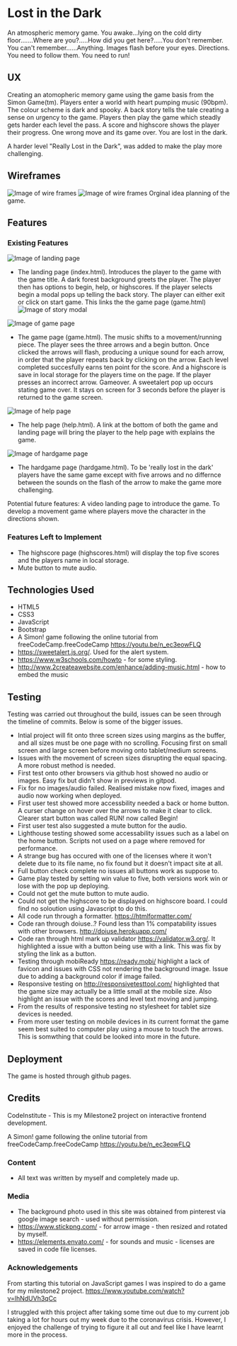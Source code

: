 # Lost in the Dark

An atmospheric memory game. 
You awake...lying on the cold dirty floor.......Where are you?.....How did you get here?.....You don't remember. You can't
remember......Anything.	Images flash before your eyes. Directions. You need to follow them. You need to run!
 
## UX
 
Creating an atomopheric memory game using the game basis from the Simon Game(tm). Players enter a world with heart pumping music (90bpm).
The colour scheme is dark and spooky. A back story tells the tale creating a sense on urgency to the game. Players then play the game which steadly 
gets harder each level the pass. A score and highscore shows the player their progress. One wrong move and its game over. You are lost in the dark.

A harder level "Really Lost in the Dark", was added to make the play more challenging.

## Wireframes

![Image of wire frames](https://github.com/ClaireRoberts1403/LostInTheDark/blob/master/assests/images/wireframe1.jpg)
![Image of wire frames](https://github.com/ClaireRoberts1403/LostInTheDark/blob/master/assests/images/wireframe2.jpg)
Orginal idea planning of the game.


## Features
 
### Existing Features

![Image of landing page](https://github.com/ClaireRoberts1403/LostInTheDark/blob/master/assests/images/landingSS.png)
- The landing page (index.html). Introduces the player to the game with the game title. A dark forest background greets the player.
The player then has options to begin, help, or highscores. If the player selects begin a modal pops up telling the back story. The player 
can either exit or click on start game. This links the the game page (game.html)
![Image of story modal](https://github.com/ClaireRoberts1403/LostInTheDark/blob/master/assests/images/storySS.png)

![Image of game page](https://github.com/ClaireRoberts1403/LostInTheDark/blob/master/assests/images/lostSS.png)
- The game page (game.html). The music shifts to a movement/running piece. The player sees the three arrows and a begin button. Once clicked
the arrows will flash, producing a unique sound for each arrow, in order that the player repeats back by clicking on the arrow. Each level completed succesfully earns ten point for the 
score. And a highscore is save in local storage for the players time on the page. If the player presses an incorrect arrow. Gameover. A sweetalert pop 
up occurs stating game over. It stays on screen for 3 seconds before the player is returned to the game screen.

![Image of help page](https://github.com/ClaireRoberts1403/LostInTheDark/blob/master/assests/images/helpSS.png)
- The help page (help.html). A link at the bottom of both the game and landing page will bring the player to the help page with explains the game.

![Image of hardgame page](https://github.com/ClaireRoberts1403/LostInTheDark/blob/master/assests/images/ReallyLostSS.png)
- The hardgame page (hardgame.html). To be 'really lost in the dark' players have the same game except with five arrows and no differnce between the sounds 
on the flash of the arrow to make the game more challenging.

Potential future features:
A video landing page to introduce the game.
To develop a movement game where players move the character in the directions shown.

### Features Left to Implement
- The highscore page (highscores.html) will display the top five scores and the players name in local storage.
- Mute button to mute audio.

## Technologies Used
- HTML5
- CSS3
- JavaScript
- Bootstrap
- A Simon! game following the online tutorial from freeCodeCamp.freeCodeCamp https://youtu.be/n_ec3eowFLQ
- https://sweetalert.js.org/. Used for the alert system.
- https://www.w3schools.com/howto - for some styling.
- http://www.2createawebsite.com/enhance/adding-music.html - how to embed the music



## Testing

Testing was carried out throughout the build, issues can be seen through the timeline of commits. Below is some of the bigger issues.

- Intial project will fit onto three screen sizes using margins as the buffer, and all sizes must be one page with no scrolling. Focusing first on small screen and large screen before moving onto tablet/medium screens.
- Issues with the movement of screen sizes disrupting the equal spacing. A more robust method is needed.
- First test onto other browsers via github host showed no audio or images. Easy fix but didn't show in previews in gitpod.
- Fix for no images/audio failed. Realised mistake now fixed, images and audio now working when deployed.
- First user test showed more accessbility needed a back or home button. A curser change on hover over the arrows to make it clear to click. Clearer start button was called RUN! now called Begin!
- First user test also suggested a mute button for the audio. 
- Lighthouse testing showed some accessability issues such as a label on the home button. Scripts not used on a page where removed for performance.
- A strange bug has occured with one of the licenses where it won't delete due to its file name, no fix found but it doesn't impact site at all.
- Full button check complete no issues all buttons work as suppose to.
- Game play tested by setting win value to five, both versions work win or lose with the pop up deploying.
- Could not get the mute button to mute audio.
- Could not get the highscore to be displayed on highscore board. I could find no soloution using Javascript to do this.
- All code run through a formatter. https://htmlformatter.com/
- Code ran through doiuse..? Found less than 1% compatability issues with other browsers. http://doiuse.herokuapp.com/
- Code ran through html mark up validator https://validator.w3.org/. It highlighted a issue with a button being use with a link. This was fix by styling the link as a button.
- Testing through mobiReady https://ready.mobi/ highlight a lack of favicon and issues with CSS not rendering the background image. Issue due to adding a background color if image failed.
- Responsive testing on http://responsivetesttool.com/ highlighted that the game size may actually be a little small at the mobile size. Also highlight an issue with the scores and level text moving and jumping.
- From the results of responsive testing no stylesheet for tablet size devices is needed.
- From more user testing on mobile devices in its current format the game seem best suited to computer play using a mouse to touch the arrows. This is somwthing that could be looked into more in the future.


## Deployment

The game is hosted through github pages.


## Credits

CodeInstitute - This is my Milestone2 project on interactive frontend development.

A Simon! game following the online tutorial from freeCodeCamp.freeCodeCamp https://youtu.be/n_ec3eowFLQ

### Content
- All text was written by myself and completely made up.

### Media
- The background photo used in this site was obtained from pinterest via google image search - used without permission.
- https://www.stickpng.com/ - for arrow image - then resized and rotated by myself.
- https://elements.envato.com/ - for sounds and music - licenses are saved in code file licenses.
### Acknowledgements

From starting this tutorial on JavaScript games I was inspired to do a game for my milestone2 project.
https://www.youtube.com/watch?v=lhNdUVh3qCc

I struggled with this project after taking some time out due to my current job taking a lot for hours out my week due to the coronavirus crisis.
However, I enjoyed the challenge of trying to figure it all out and feel like I have learnt more in the process.
